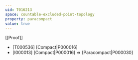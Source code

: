 ```yaml
---
uid: T016213
space: countable-excluded-point-topology
property: paracompact
value: true
---
```

[[Proof]]

* [T000536] [Compact|P000016]
* [I000013] [Compact|P000016] => [Paracompact|P000030]


